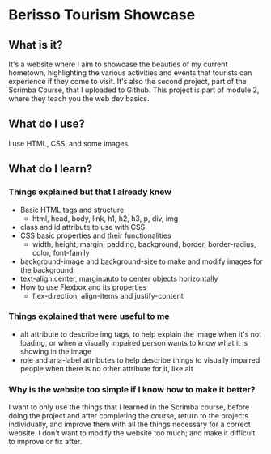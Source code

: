 # Berisso Tourism Showcase
## What is it? 
It's a website where I aim to showcase the beauties of my current hometown, highlighting the various activities and events that tourists can experience if they come to visit.
It's also the second project, part of the Scrimba Course, that I uploaded to Github. This project is part of module 2, where they teach you the web dev basics.
## What do I use?
I use HTML, CSS, and some images
## What do I learn?
 ### Things explained but that I already knew
  * Basic HTML tags and structure
    - html, head, body, link, h1, h2, h3, p, div, img
  * class and id attribute to use with CSS
  * CSS basic properties and their functionalities
    - width, height, margin, padding, background, border, border-radius, color, font-family
  * background-image and background-size to make and modify images for the background
  * text-align:center, margin:auto to center objects horizontally
  * How to use Flexbox and its properties
    - flex-direction, align-items and justify-content
 ### Things explained that were useful to me
  * alt attribute to describe img tags, to help explain the image when it's not loading, or when a visually impaired person wants to know what it is showing in the image
  * role and aria-label attributes to help describe things to visually impaired people when there is no other attribute for it, like alt
### Why is the website too simple if I know how to make it better?
I want to only use the things that I learned in the Scrimba course, before doing the project and after completing the course, return to the projects individually, and improve them with all the things necessary for a correct website. I don't want to modify the website too much; and make it difficult to improve or fix after. 
